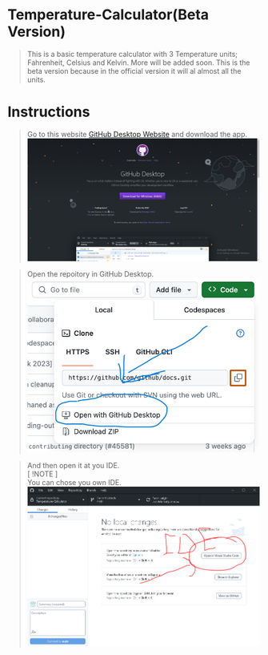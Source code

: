 # Temperature-Calculator(Beta Version)
 > This is a basic temperature calculator with 3 Temperature units; Fahrenheit, Celsius and Kelvin. More will be added soon. This is the beta version because in the official version it will al almost all the units.

# Instructions
 > Go to this website [GitHub Desktop Website](https://desktop.github.com/) and download the app.
 > ![Screenshot of the Website](/Screenshots/Git%20Hub%20Desktop%20Screenshot.PNG)

 > Open the repoitory in GitHub Desktop.
 > ![Screenshot of Cloning a Repository](/Screenshots/https-url-clone-cli.png)

 > And then open it at you IDE. <br>
 > [ !NOTE ] <br>
 > You can chose you own IDE.
 > ![Screenshot of Opening IDE](/Screenshots/Open%20at%20IDE.PNG)